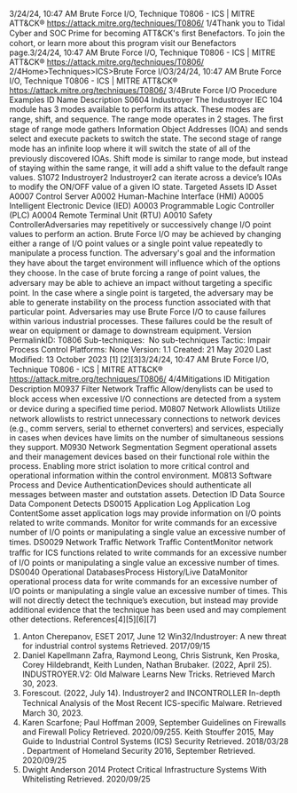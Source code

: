 3/24/24, 10:47 AM Brute Force I/O, Technique T0806 - ICS | MITRE ATT&CK®
https://attack.mitre.org/techniques/T0806/ 1/4Thank you to Tidal Cyber and SOC Prime for becoming ATT&CK's ﬁrst Benefactors. To join the cohort, or learn more about this program visit our
Benefactors page.3/24/24, 10:47 AM Brute Force I/O, Technique T0806 - ICS | MITRE ATT&CK®
https://attack.mitre.org/techniques/T0806/ 2/4Home>Techniques>ICS>Brute Force I/O3/24/24, 10:47 AM Brute Force I/O, Technique T0806 - ICS | MITRE ATT&CK®
https://attack.mitre.org/techniques/T0806/ 3/4Brute Force I/O
Procedure Examples
ID Name Description
S0604 Industroyer The Industroyer IEC 104 module has 3 modes available to perform its attack. These modes are range, shift,
and sequence. The range mode operates in 2 stages. The ﬁrst stage of range mode gathers Information Object
Addresses (IOA) and sends select and execute packets to switch the state. The second stage of range mode
has an inﬁnite loop where it will switch the state of all of the previously discovered IOAs. Shift mode is similar
to range mode, but instead of staying within the same range, it will add a shift value to the default range
values. 
S1072 Industroyer2 Industroyer2 can iterate across a device’s IOAs to modify the ON/OFF value of a given IO state.
Targeted Assets
ID Asset
A0007 Control Server
A0002 Human-Machine Interface (HMI)
A0005 Intelligent Electronic Device (IED)
A0003 Programmable Logic Controller (PLC)
A0004 Remote Terminal Unit (RTU)
A0010 Safety ControllerAdversaries may repetitively or successively change I/O point values to perform an action. Brute Force I/O may be achieved by changing
either a range of I/O point values or a single point value repeatedly to manipulate a process function. The adversary's goal and the
information they have about the target environment will inﬂuence which of the options they choose. In the case of brute forcing a range of
point values, the adversary may be able to achieve an impact without targeting a speciﬁc point. In the case where a single point is targeted,
the adversary may be able to generate instability on the process function associated with that particular point.
Adversaries may use Brute Force I/O to cause failures within various industrial processes. These failures could be the result of wear on
equipment or damage to downstream equipment.
Version PermalinkID: T0806
Sub-techniques:  No sub-techniques
 
Tactic: Impair Process Control
 
Platforms: None
Version: 1.1
Created: 21 May 2020
Last Modiﬁed: 13 October 2023
[1]
[2][3]3/24/24, 10:47 AM Brute Force I/O, Technique T0806 - ICS | MITRE ATT&CK®
https://attack.mitre.org/techniques/T0806/ 4/4Mitigations
ID Mitigation Description
M0937 Filter Network Traﬃc Allow/denylists can be used to block access when excessive I/O connections are detected from a
system or device during a speciﬁed time period.
M0807 Network Allowlists Utilize network allowlists to restrict unnecessary connections to network devices (e.g., comm
servers, serial to ethernet converters) and services, especially in cases when devices have limits
on the number of simultaneous sessions they support.
M0930 Network Segmentation Segment operational assets and their management devices based on their functional role within
the process. Enabling more strict isolation to more critical control and operational information
within the control environment. 
M0813 Software Process and
Device AuthenticationDevices should authenticate all messages between master and outstation assets.
Detection
ID Data Source Data Component Detects
DS0015 Application Log Application Log
ContentSome asset application logs may provide information on I/O points related to
write commands. Monitor for write commands for an excessive number of I/O
points or manipulating a single value an excessive number of times.
DS0029 Network Traﬃc Network Traﬃc
ContentMonitor network traﬃc for ICS functions related to write commands for an
excessive number of I/O points or manipulating a single value an excessive
number of times.
DS0040 Operational DatabasesProcess
History/Live
DataMonitor operational process data for write commands for an excessive number
of I/O points or manipulating a single value an excessive number of times. This
will not directly detect the technique’s execution, but instead may provide
additional evidence that the technique has been used and may complement
other detections.
References[4][5][6][7]
1. Anton Cherepanov, ESET 2017, June 12 Win32/Industroyer: A
new threat for industrial control systems Retrieved.
2017/09/15
2. Daniel Kapellmann Zafra, Raymond Leong, Chris Sistrunk, Ken
Proska, Corey Hildebrandt, Keith Lunden, Nathan Brubaker.
(2022, April 25). INDUSTROYER.V2: Old Malware Learns New
Tricks. Retrieved March 30, 2023.
3. Forescout. (2022, July 14). Industroyer2 and INCONTROLLER
In-depth Technical Analysis of the Most Recent ICS-speciﬁc
Malware. Retrieved March 30, 2023.
4. Karen Scarfone; Paul Hoffman 2009, September Guidelines on
Firewalls and Firewall Policy Retrieved. 2020/09/255. Keith Stouffer 2015, May Guide to Industrial Control Systems
(ICS) Security Retrieved. 2018/03/28
 . Department of Homeland Security 2016, September Retrieved.
2020/09/25
7. Dwight Anderson 2014 Protect Critical Infrastructure Systems
With Whitelisting Retrieved. 2020/09/25
